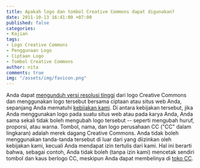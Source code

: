 ```yaml
---
title: Apakah logo dan tombol Creative Commons dapat digunakan?
date: 2011-10-13 16:41:00 +07:00
published: false
categories:
- Kajian
tags:
- Logo Creative Commons
- Penggunaan Logo
- Ciptaan Logo
- Tombol Creative Commons
author: nita
comments: true
img: "/assets/img/favicon.png"
---
```


Anda dapat [mengunduh versi resolusi tinggi](http://creativecommons.org/about/downloads) dari logo Creative Commons dan menggunakan logo tersebut bersama ciptaan atau situs web Anda, sepanjang Anda mematuhi [kebijakan kami](http://creativecommons.org/policies). Di antara kebijakan tersebut, jika Anda menggunakan logo pada suatu situs web atau pada karya Anda, Anda sama sekali tidak boleh mengubah logo tersebut -- seperti mengubah huruf, proporsi, atau warna. Tombol, nama, dan logo perusahaan CC ("CC" dalam lingkaran) adalah merek dagang Creative Commons. Anda tidak boleh menggunakan tanda-tanda tersebut di luar dari yang diizinkan oleh kebijakan kami, kecuali Anda mendapat izin tertulis dari kami. Hal ini berarti bahwa, sebagai contoh, Anda tidak boleh (tanpa izin kami) mencetak sendiri tombol dan kaus berlogo CC, meskipun Anda dapat membelinya di [toko CC](https://creativecommons.net/store/).
